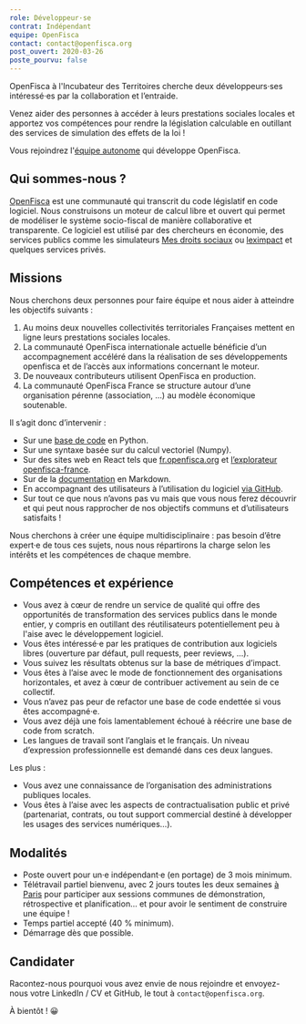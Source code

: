 ```yaml
---
role: Développeur·se 
contrat: Indépendant
equipe: OpenFisca
contact: contact@openfisca.org
post_ouvert: 2020-03-26
poste_pourvu: false
---
```


OpenFisca à l'Incubateur des Territoires cherche deux développeurs·ses intéressé·es par la collaboration et l’entraide.

Venez aider des personnes à accéder à leurs prestations sociales locales et apportez vos compétences pour rendre la législation calculable en outillant des services de simulation des effets de la loi !

Vous rejoindrez l'[équipe autonome](https://blog.beta.gouv.fr/general/2016/11/28/equipes-autonomes/) qui développe OpenFisca.

## Qui sommes-nous ?

[OpenFisca](https://openfisca.org/fr/) est une communauté qui transcrit du code législatif en code logiciel. Nous construisons un moteur de calcul libre et ouvert qui permet de modéliser le système socio-fiscal de manière collaborative et transparente. Ce logiciel est utilisé par des chercheurs en économie, des services publics comme les simulateurs [Mes droits sociaux](http://mesdroitssociaux.gouv.fr) ou [leximpact](/startups/leximpact.html) et quelques services privés.

## Missions

Nous cherchons deux personnes pour faire équipe et nous aider à atteindre les objectifs suivants :

1. Au moins deux nouvelles collectivités territoriales Françaises mettent en ligne leurs prestations sociales locales.
2. La communauté OpenFisca internationale actuelle bénéficie d’un accompagnement accéléré dans la réalisation de ses développements openfisca et de l’accès aux informations concernant le moteur.
3. De nouveaux contributeurs utilisent OpenFisca en production.
4. La communauté OpenFisca France se structure autour d’une organisation pérenne (association, …) au modèle économique soutenable.

Il s’agit donc d’intervenir :

-   Sur une [base de code](https://github.com/openfisca/openfisca-core) en Python.
-   Sur une syntaxe basée sur du calcul vectoriel (Numpy).
-   Sur des sites web en React tels que [fr.openfisca.org](https://github.com/openfisca/fr.openfisca.org) et [l’explorateur openfisca-france](https://github.com/openfisca/legislation-explorer).
-   Sur de la [documentation](https://github.com/openfisca/openfisca-doc) en Markdown.
-   En accompagnant des utilisateurs à l’utilisation du logiciel [via GitHub](https://github.com/openfisca/openfisca-france/issues).
-   Sur tout ce que nous n’avons pas vu mais que vous nous ferez découvrir et qui peut nous rapprocher de nos objectifs communs et d’utilisateurs satisfaits !


Nous cherchons à créer une équipe multidisciplinaire : pas besoin d’être expert·e de tous ces sujets, nous nous répartirons la charge selon les intérêts et les compétences de chaque membre.

## Compétences et expérience

-   Vous avez à cœur de rendre un service de qualité qui offre des opportunités de transformation des services publics dans le monde entier, y compris en outillant des réutilisateurs potentiellement peu à l'aise avec le développement logiciel.
-   Vous êtes intéressé·e par les pratiques de contribution aux logiciels libres (ouverture par défaut, pull requests, peer reviews, …).
-   Vous suivez les résultats obtenus sur la base de métriques d’impact.
-   Vous êtes à l’aise avec le mode de fonctionnement des organisations horizontales, et avez à cœur de contribuer activement au sein de ce collectif.
-   Vous n’avez pas peur de refactor une base de code endettée si vous êtes accompagné·e.
-   Vous avez déjà une fois lamentablement échoué à réécrire une base de code from scratch.
-   Les langues de travail sont l’anglais et le français. Un niveau d’expression professionnelle est demandé dans ces deux langues.

Les plus : 

-   Vous avez une connaissance de l’organisation des administrations publiques locales.
-   Vous êtes à l’aise avec les aspects de contractualisation public et privé (partenariat, contrats, ou tout support commercial destiné à développer les usages des services numériques…).

## Modalités

-   Poste ouvert pour un·e indépendant·e (en portage) de 3 mois minimum.
-   Télétravail partiel bienvenu, avec 2 jours toutes les deux semaines [à Paris](https://github.com/betagouv/beta.gouv.fr/wiki/Locaux) pour participer aux sessions communes de démonstration, rétrospective et planification… et pour avoir le sentiment de construire une équipe !
-   Temps partiel accepté (40 % minimum).
-   Démarrage dès que possible.

## Candidater

Racontez-nous pourquoi vous avez envie de nous rejoindre et envoyez-nous votre LinkedIn / CV et GitHub, le tout à `contact@openfisca.org`.

À bientôt ! 😀
